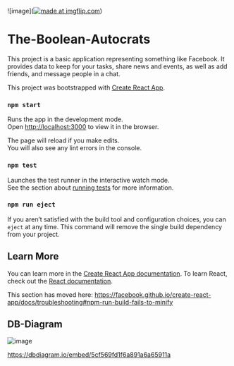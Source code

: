 ![image](<a href="https://imgflip.com/gif/32kfcz"><img src="https://i.imgflip.com/32kfcz.gif" title="made at imgflip.com"/></a>)


# The-Boolean-Autocrats
This project is a basic application representing something like Facebook. It provides data to keep for your tasks, share news and events, as well as add friends, and message people in a chat.

This project was bootstrapped with [Create React App](https://github.com/facebook/create-react-app).

### `npm start`

Runs the app in the development mode.<br>
Open [http://localhost:3000](http://localhost:3000) to view it in the browser.

The page will reload if you make edits.<br>
You will also see any lint errors in the console.

### `npm test`

Launches the test runner in the interactive watch mode.<br>
See the section about [running tests](https://facebook.github.io/create-react-app/docs/running-tests) for more information.

### `npm run eject`

If you aren’t satisfied with the build tool and configuration choices, you can `eject` at any time. This command will remove the single build dependency from your project.

## Learn More
You can learn more in the [Create React App documentation](https://facebook.github.io/create-react-app/docs/getting-started).
To learn React, check out the [React documentation](https://reactjs.org/).


This section has moved here: https://facebook.github.io/create-react-app/docs/troubleshooting#npm-run-build-fails-to-minify

## DB-Diagram

![image](https://user-images.githubusercontent.com/47504641/58830074-0fd8ab00-860f-11e9-9edd-9521d5d99bd3.png)

https://dbdiagram.io/embed/5cf569fd1f6a891a6a65911a

